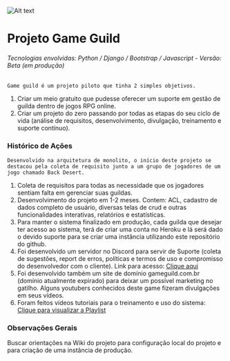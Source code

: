 ![Alt text](https://github.com/diegoMasin/maximumtech/blob/master/assets/img/logo-colorida.png)<br>

# Projeto Game Guild
###### Tecnologias envolvidas: Python / Django / Bootstrap / Javascript - Versão: Beta (em produção)
```
Game guild é um projeto piloto que tinha 2 simples objetivos.
```
1. Criar um meio gratuito que pudesse oferecer um suporte em gestão de guilda dentro de jogos RPG online.
2. Criar um projeto do zero passando por todas as etapas do seu ciclo de vida (análise de requisitos, desenvolvimento, divulgação, treinamento e suporte contínuo).

### Histórico de Ações
```
Desenvolvido na arquitetura de monolito, o início deste projeto se destacou pela coleta de requisito junto a um grupo de jogadores de um jogo chamado Back Desert.
```

1. Coleta de requisitos para todas as necessidade que os jogadores sentiam falta em gerenciar suas guildas.
2. Desenvolvimento do projeto em 1-2 meses. Contem: ACL, cadastro de dados completo de usuário, diversas telas de crud e outras funcionalidades interativas, relatórios e estatísticas. 
3. Para manter o sistema finalizado em produção, cada guilda que desejar ter acesso ao sistema, terá de criar uma conta no Heroku e lá será dado o devido suporte para se criar uma instância utilizando este repositório do github.
4. Foi desenvolvido um servidor no Discord para servir de Suporte (coleta de sugestões, report de erros, políticas e termos de uso e compromisso do desenvolvedor com o cliente). Link para acesso: [Clique aqui](https://discord.gg/c2RtW7U)
5. Foi desenvolvido também um site de domínio gameguild.com.br (domínio atualmente expirado) para deixar um possível marketing no gatilho. Alguns youtubers conhecidos deste game fizeram divulgações em seus vídeos.
6. Foram feitos vídeos tutoriais para o treinamento e uso do sistema: [Clique para visualizar a Playlist](https://www.youtube.com/playlist?list=PLMT_DTQjvp3fyAOsZhdsddRWh_zsULITH)

### Observações Gerais
Buscar orientações na Wiki do projeto para configuração local do projeto e para criação de uma instância de produção.
